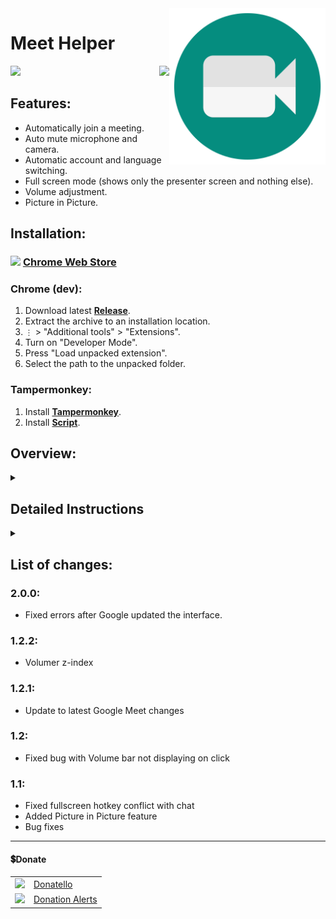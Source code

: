 <img src="github/images/icon.svg" width="250px" align="right">

# Meet Helper

<p align="right">
    <img align="left" src="https://shields.io/badge/version-v2.0.0-blue">
    <a href="#donate"><img src="https://shields.io/badge/💲-Support_the_Project-2ea043"></a>
</p>

## Features:
  * Automatically join a meeting.
  * Auto mute microphone and camera.
  * Automatic account and language switching.
  * Full screen mode (shows only the presenter screen and nothing else).
  * Volume adjustment.
  * Picture in Picture.

## Installation:

### <img width="18px" src="https://www.svgrepo.com/show/452180/chrome.svg"> [Chrome Web Store](https://chrome.google.com/webstore/detail/meet-helper/galifmjgghepcemfgfmjofdhnbkmbage)

### Chrome (dev):
  1. Download latest **[Release](https://github.com/SuperZombi/Google-Meet-Helper/releases)**.
  2. Extract the archive to an installation location.
  3. ```⋮``` > "Additional tools" > "Extensions".
  4. Turn on "Developer Mode".
  5. Press "Load unpacked extension".
  6. Select the path to the unpacked folder.

### Tampermonkey:
  1. Install **[Tampermonkey](https://www.tampermonkey.net/)**.
  2. Install **[Script](https://raw.githubusercontent.com/SuperZombi/Google-Meet-Helper/main/meet.user.js)**.


## Overview:
<details>
  <summary></summary>
  <img src="github/images/overview/view1.png" width="800px">
  <img src="github/images/overview/view2.png" width="800px">
</details>

## Detailed Instructions
<details>
  <summary></summary>
    
   ### Install
   <details>
   <summary></summary>
   
   #### Chrome
   <details>
   <summary></summary>
     <img src="github/images/install/chrome/1.png" width="800px">
     <img src="github/images/install/chrome/2.png" width="800px">
     <img src="github/images/install/chrome/3.png" width="800px">
     <img src="github/images/install/chrome/4.png">
     <img src="github/images/install/chrome/5.png">
     <img src="github/images/install/chrome/6.png" width="800px">
     <img src="github/images/install/chrome/7.png" width="800px">
     <img src="github/images/install/chrome/8.png">
   </details>
        
   #### Tampermonkey
   <details>
   <summary></summary>
     <img src="github/images/install/monk/monk1.png" width="800px">
     <img src="github/images/install/monk/monk2.png" width="800px">
   </details>
  </details>
  
  <hr>
  
   ### Open Settings
   <details>
   <summary></summary>
   
   #### Chrome
   <details>
   <summary></summary>
     <img src="github/images/open_settings/chrome1.png" width="800px">
   </details>
        
   #### Tampermonkey
   <details>
   <summary></summary>
     <img src="github/images/open_settings/monk1.png" width="800px">
     <img src="github/images/open_settings/monk2.png">
   </details>
  </details>  
</details>


## List of changes:

  ### 2.0.0:
   * Fixed errors after Google updated the interface.

  ### 1.2.2:
   * Volumer z-index

  ### 1.2.1:
   * Update to latest Google Meet changes

  ### 1.2:
   * Fixed bug with Volume bar not displaying on click

  ### 1.1:
   * Fixed fullscreen hotkey conflict with chat
   * Added Picture in Picture feature
   * Bug fixes

<hr>

#### 💲Donate

<table>
  <tr>
    <td>
       <img width="18px" src="https://www.google.com/s2/favicons?domain=https://donatello.to&sz=256">
    </td>
    <td>
      <a href="https://donatello.to/super_zombi">Donatello</a>
    </td>
  </tr>
  <tr>
    <td>
       <img width="18px" src="https://www.google.com/s2/favicons?domain=https://www.donationalerts.com&sz=256">
    </td>
    <td>
      <a href="https://www.donationalerts.com/r/super_zombi">Donation Alerts</a>
    </td>
  </tr>
</table>
